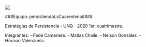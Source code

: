 ![](https://github.com/actions/persistiendoLaCuarentena-TP/workflows/Greet%20Everyone/badge.svg)

###Equipo: persistiendoLaCuarentena####

Estratégias de Persistencia - UNQ - 2020 1er. cuatrimestre.

Integrantes:
      -   Fede Cameriere.
      -   Matías  Chaile.
      -   Nelson González.
      -   Horacio Valenzuela.
 
